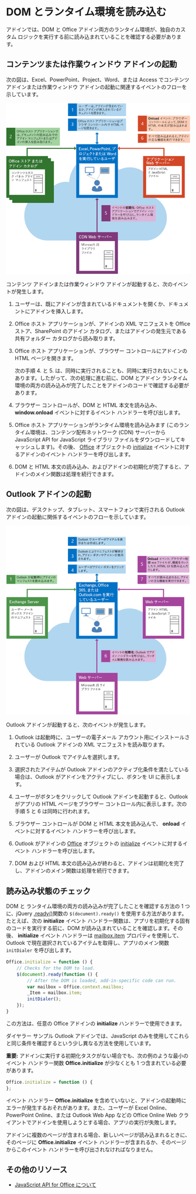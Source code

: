 
# <a name="loading-the-dom-and-runtime-environment"></a>DOM とランタイム環境を読み込む



アドインでは、DOM と Office アドイン両方のランタイム環境が、独自のカスタム ロジックを実行する前に読み込まれていることを確認する必要があります。 

## <a name="startup-of-a-content-or-task-pane-add-in"></a>コンテンツまたは作業ウィンドウ アドインの起動

次の図は、Excel、PowerPoint、Project、Word、または Access でコンテンツ アドインまたは作業ウィンドウ アドインの起動に関連するイベントのフローを示しています。

![コンテンツ アドインまたは作業ウィンドウ アドイン起動時のイベントのフロー](../images/off15appsdk_LoadingDOMAgaveRuntime.png)

コンテンツ アドインまたは作業ウィンドウ アドインが起動すると、次のイベントが発生します。 



1. ユーザーは、既にアドインが含まれているドキュメントを開くか、ドキュメントにアドインを挿入します。
    
2. Office ホスト アプリケーションが、アドインの XML マニフェストを Office ストア、SharePoint のアドイン カタログ、またはアドインの発生元である共有フォルダー カタログから読み取ります。
    
3. Office ホスト アプリケーションが、ブラウザー コントロールにアドインの HTML ページを開きます。
    
    次の手順 4. と 5. は、同時に実行されることも、同時に実行されないこともあります。したがって、次の処理に進む前に、DOM とアドイン ランタイム環境の両方の読み込みが完了したことをアドインのコードで確認する必要があります。
    
4. ブラウザー コントロールが、DOM と HTML 本文を読み込み、 **window.onload** イベントに対するイベント ハンドラーを呼び出します。
    
5. Office ホスト アプリケーションがランタイム環境を読み込みます (このランタイム環境は、コンテンツ配布ネットワーク (CDN) サーバーから JavaScript API for JavaScript ライブラリ ファイルをダウンロードしてキャッシュします)。その後、 [Office](../../reference/shared/office.initialize.md) オブジェクトの [initialize](../../reference/shared/office.md) イベントに対するアドインのイベント ハンドラーを呼び出します。
    
6. DOM と HTML 本文の読み込み、およびアドインの初期化が完了すると、アドインのメイン関数は処理を続行できます。
    

## <a name="startup-of-an-outlook-add-in"></a>Outlook アドインの起動



次の図は、デスクトップ、タブレット、スマートフォンで実行される Outlook アドインの起動に関係するイベントのフローを示しています。

![Outlook アドイン起動時のイベントのフロー](../images/olowawecon15_LoadingDOMAgaveRuntime.png)

Outlook アドインが起動すると、次のイベントが発生します。 



1. Outlook は起動時に、ユーザーの電子メール アカウント用にインストールされている Outlook アドインの XML マニフェストを読み取ります。
    
2. ユーザーが Outlook でアイテムを選択します。
    
3. 選択されたアイテムが Outlook アドインのアクティブ化条件を満たしている場合は、Outlook がアドインをアクティブにし、ボタンを UI に表示します。
    
4. ユーザーがボタンをクリックして Outlook アドインを起動すると、Outlook がアプリの HTML ページをブラウザー コントロール内に表示します。次の手順 5 と 6 は同時に行われます。
    
5. ブラウザー コントロールが DOM と HTML 本文を読み込んで、 **onload** イベントに対するイベント ハンドラーを呼び出します。
    
6. Outlook がアドインの [Office](../../reference/shared/office.initialize.md) オブジェクトの [initialize](../../reference/shared/office.md) イベントに対するイベント ハンドラーを呼び出します。
    
7. DOM および HTML 本文の読み込みが終わると、アドインは初期化を完了し、アドインのメイン関数は処理を続行できます。
    

## <a name="checking-the-load-status"></a>読み込み状態のチェック


DOM と ランタイム環境の両方の読み込みが完了したことを確認する方法の 1 つに、jQuery [.ready()](http://api.jquery.com/ready/)関数の  `$(document).ready()` を使用する方法があります。たとえば、次の **initialize** イベント ハンドラー関数は、アプリを初期化する固有のコードを実行する前に、DOM が読み込まれていることを確認します。その後、 **initialize** イベント ハンドラーは [mailbox.item](../../reference/outlook/Office.context.mailbox.item.md) プロパティを使用して、Outlook で現在選択されているアイテムを取得し、アプリのメイン関数 `initDialer` を呼び出します。


```js
Office.initialize = function () {
    // Checks for the DOM to load.
    $(document).ready(function () {
        // After the DOM is loaded, add-in-specific code can run.
        var mailbox = Office.context.mailbox;
        _Item = mailbox.item;
        initDialer();
    });
}
```

この方法は、任意の Office アドインの  **initialize** ハンドラーで使用できます。

ダイヤラー サンプル Outlook アドインでは、JavaScript のみを使用してこれらと同じ条件を確認するという少し異なる方法を使用しています。 

 **重要:** アドインに実行する初期化タスクがない場合でも、次の例のような最小のイベント ハンドラー関数 **Office.initialize** が少なくとも 1 つ含まれている必要があります。




```js
Office.initialize = function () {
};
```

イベント ハンドラー  **Office.initialize** を含めていないと、アドインの起動時にエラーが発生するおそれがあります。また、ユーザーが Excel Online、PowerPoint Online、または Outlook Web App などの Office Online Web クライアントでアドインを使用しようとする場合、アプリの実行が失敗します。

アドインに複数のページが含まれる場合、新しいページが読み込まれるときに、そのページに  **Office.initialize** イベント ハンドラーが含まれるか、そのページからこのイベント ハンドラーを呼び出されなければなりません。


## <a name="additional-resources"></a>その他のリソース



- [JavaScript API for Office について](../../docs/develop/understanding-the-javascript-api-for-office.md)
    
